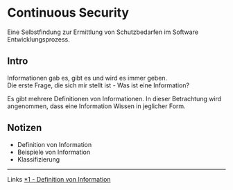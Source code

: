 # Continuous Security
Eine Selbstfindung zur Ermittlung von Schutzbedarfen im Software Entwicklungsprozess.

## Intro
Informationen gab es, gibt es und wird es immer geben.\
Die erste Frage, die sich mir stellt ist - Was ist eine Information?

Es gibt mehrere Definitionen von Informationen. In dieser Betrachtung wird angenommen, dass eine Information 
Wissen in jeglicher Form. 

## Notizen
- Definition von Information
- Beispiele von Information
- Klassifizierung

-----
Links
[*1 - Definition von Information](https://de.wikipedia.org/wiki/Information) 